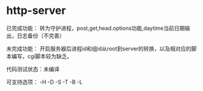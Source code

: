 # http-server
已完成功能：
转为守护进程，post,get,head.options功能,daytime当前日期输出，日志备份（不完善）

未完成功能：  开启服务器后进程id和组id从root到server的转换，以及相对应的脚本编写，cgi脚本较为缺乏。

代码测试状态：未编译

可支持选项：
-H -D -S -T -B -L
